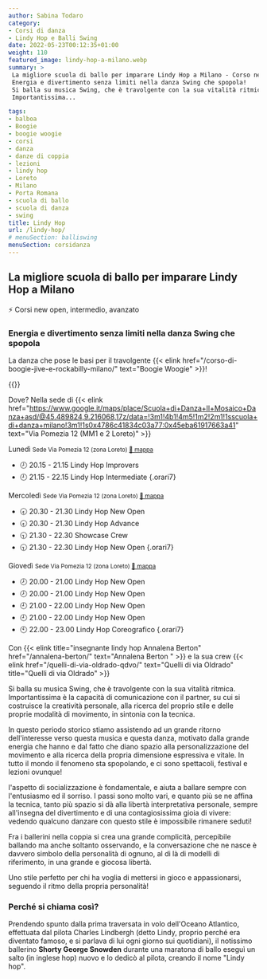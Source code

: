```yaml
---
author: Sabina Todaro
category:
- Corsi di danza
- Lindy Hop e Balli Swing
date: 2022-05-23T00:12:35+01:00
weight: 110
featured_image: lindy-hop-a-milano.webp
summary: >
 La migliore scuola di ballo per imparare Lindy Hop a Milano - Corso new open, intermedio, avanzato.
 Energia e divertimento senza limiti nella danza Swing che spopola!
 Si balla su musica Swing, che è travolgente con la sua vitalità ritmica.
 Importantissima...

tags:
- balboa
- Boogie
- boogie woogie
- corsi
- danza
- danze di coppia
- lezioni
- lindy hop
- Loreto
- Milano
- Porta Romana
- scuola di ballo
- scuola di danza
- swing
title: Lindy Hop
url: /lindy-hop/
# menuSection: balliswing
menuSection: corsidanza
---
```

## **La migliore scuola di ballo per imparare Lindy Hop a Milano**
:zap: Corsi new open, intermedio, avanzato

### Energia e divertimento senza limiti nella danza Swing che spopola

La danza che pose le basi per il travolgente {{< elink href="/corso-di-boogie-jive-e-rockabilly-milano/"  text="Boogie Woogie" >}}!

<div class="mw5 fr pl4">
{{<figureh src="corsi-di-lindy-hop-al-mosaico.webp"
alt="Corsi di Lindy Hop a Milano"
caption="Corsi di Lindy Hop a Milano" >}}
</div>

Dove? Nella sede di {{< elink href="https://www.google.it/maps/place/Scuola+di+Danza+Il+Mosaico+Danza+asd/@45.489824,9.216068,17z/data=!3m1!4b1!4m5!1m2!2m1!1sscuola+di+danza+milano!3m1!1s0x4786c41834c03a77:0x45eba61917663a41"  text="Via Pomezia 12 (MM1 e 2 Loreto)" >}}

<p class="giorno">Lunedì <small class="silver">Sede Via Pomezia 12 (zona Loreto) <a href="https://bit.ly/3wnLl8q" target="_blank">📍 mappa</a></small></p>

* 🕗 <span>20.15 - 21.15</span> Lindy Hop Improvers
* 🕘 <span>21.15 - 22.15</span> Lindy Hop Intermediate
{.orari7}

<p class="giorno">Mercoledì <small class="silver">Sede Via Pomezia 12 (zona Loreto) <a href="https://bit.ly/3wnLl8q" target="_blank">📍 mappa</a></small></p>

* 🕣 <span>20.30 - 21.30</span> Lindy Hop New Open
* 🕣 <span>20.30 - 21.30</span> Lindy Hop Advance
* 🕤 <span>21.30 - 22.30</span> Showcase Crew
* 🕤 <span>21.30 - 22.30</span> Lindy Hop New Open
{.orari7}

<p class="giorno">Giovedì <small class="silver">Sede Via Pomezia 12 (zona Loreto) <a href="https://bit.ly/3wnLl8q" target="_blank">📍 mappa</a></small></p>

* 🕗 <span>20.00 - 21.00</span> Lindy Hop New Open
* 🕗 <span>20.00 - 21.00</span> Lindy Hop New Open
* 🕘 <span>21.00 - 22.00</span> Lindy Hop New Open
* 🕘 <span>21.00 - 22.00</span> Lindy Hop New Open
* 🕙 <span>22.00 - 23.00</span> Lindy Hop Coreografico
{.orari7}

Con {{< elink title="insegnante lindy hop Annalena Berton" href="/annalena-berton/"  text="Annalena Berton " >}} e la sua crew {{< elink href="/quelli-di-via-oldrado-qdvo/" text="Quelli di via Oldrado" title="Quelli di via Oldrado" >}}

Si balla su musica Swing, che è travolgente con la sua vitalità ritmica. Importantissima è la capacità di comunicazione con il partner, su cui si costruisce la creatività personale, alla ricerca del proprio stile e delle proprie modalità di movimento, in sintonia con la tecnica.

In questo periodo storico stiamo assistendo ad un grande ritorno dell'interesse verso questa musica e questa danza, motivato dalla grande energia che hanno e dal fatto che diano spazio alla personalizzazione del movimento e alla ricerca della propria dimensione espressiva e vitale. In tutto il mondo il fenomeno sta spopolando, e ci sono spettacoli, festival e lezioni ovunque!

l'aspetto di socializzazione è fondamentale, e aiuta a ballare sempre con l'entusiasmo ed il sorriso. I passi sono molto vari, e quanto più se ne affina la tecnica, tanto più spazio si dà alla libertà interpretativa personale, sempre all'insegna del divertimento e di una contagiosissima gioia di vivere: vedendo qualcuno danzare con questo stile è impossibile rimanere seduti!

Fra i ballerini nella coppia si crea una grande complicità, percepibile ballando ma anche soltanto osservando, e la conversazione che ne nasce è davvero simbolo della personalità di ognuno, al di là di modelli di riferimento, in una grande e giocosa libertà.

Uno stile perfetto per chi ha voglia di mettersi in gioco e appassionarsi, seguendo il ritmo della propria personalità!

### Perché si chiama così?

Prendendo spunto dalla prima traversata in volo dell'Oceano Atlantico, effettuata dal pilota Charles Lindbergh (detto Lindy, proprio perché era diventato famoso, e si parlava di lui ogni giorno sui quotidiani), il notissimo ballerino **Shorty George Snowden** durante una maratona di ballo eseguì un salto (in inglese hop) nuovo e lo dedicò al pilota, creando il nome "Lindy hop".